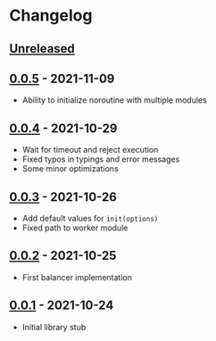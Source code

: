 # Changelog

## [Unreleased][unreleased]

## [0.0.5][] - 2021-11-09

- Ability to initialize noroutine with multiple modules

## [0.0.4][] - 2021-10-29

- Wait for timeout and reject execution
- Fixed typos in typings and error messages
- Some minor optimizations

## [0.0.3][] - 2021-10-26

- Add default values for `init(options)`
- Fixed path to worker module

## [0.0.2][] - 2021-10-25

- First balancer implementation

## [0.0.1][] - 2021-10-24

- Initial library stub

[unreleased]: https://github.com/metarhia/noroutine/compare/v0.0.5...HEAD
[0.0.5]: https://github.com/metarhia/noroutine/compare/v0.0.4...v0.0.5
[0.0.4]: https://github.com/metarhia/noroutine/compare/v0.0.3...v0.0.4
[0.0.3]: https://github.com/metarhia/noroutine/compare/v0.0.2...v0.0.3
[0.0.2]: https://github.com/metarhia/noroutine/compare/v0.0.1...v0.0.2
[0.0.1]: https://github.com/metarhia/noroutine/releases/tag/v0.0.1
